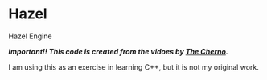 # Hazel
Hazel Engine

***Important!! This code is created from the vidoes by [The Cherno](https://www.youtube.com/channel/UCQ-W1KE9EYfdxhL6S4twUNw).***

I am using this as an exercise in learning C++, but it is not my original work.
